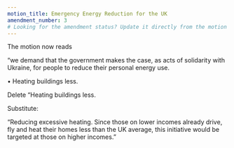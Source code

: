```yaml
---
motion_title: Emergency Energy Reduction for the UK
amendment_number: 3
# Looking for the amendment status? Update it directly from the motion page!
---
```

The motion now reads

“we demand that the government makes the case, as acts of solidarity with Ukraine, for people to reduce
their personal energy use.

• Heating buildings less.

Delete “Heating buildings less.

Substitute:

“Reducing excessive heating. Since those on lower incomes already drive, fly and heat their homes less than the UK average, this initiative would be targeted at those on higher incomes.”
